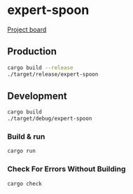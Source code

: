 # expert-spoon
[Project board](https://github.com/orgs/Flavor-of-the-Code/projects/3)

## Production

```bash
cargo build --release
./target/release/expert-spoon
```

## Development

```bash
cargo build
./target/debug/expert-spoon
```

### Build & run

```bash
cargo run
```
### Check For Errors Without Building

```bash
cargo check
```
